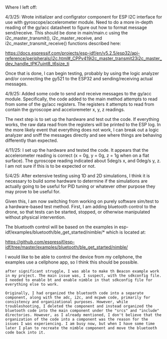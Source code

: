 Where I left off:

4/3/25:
Wrote initializer and configrator component for ESP I2C interface for use with gyroscope/accelerometer module.
Need to do a more in-depth reading of the gy/acc datasheet to figure out how to format message send/receive. This should be done in main/main.c using the i2c_master_transmit(), i2c_master_receive, and i2c_master_transmit_receive() functions described here: 

https://docs.espressif.com/projects/esp-idf/en/v5.2.5/esp32/api-reference/peripherals/i2c.html#_CPPv419i2c_master_transmit23i2c_master_dev_handle_tPK7uint8_t6size_ti

Once that is done, I can begin testing, probably by using the logic analyzer and/or connecting the gy521 to the ESP32 and sending/receiving actual messages.

4/9/25:
Added some code to send and receive messages to the gy/acc module. Specifically, the code added to the main method attempts to read from some of the gy/acc registers. The registers it attempts to read from contain the gyroscope and acceloremeter x, y, z readings.

The next step is to set up the hardware and test out the code. If everything works, the raw data read from the registers will be printed to the ESP log. In the more likely event that everything does not work, I can break out a logic analyzer and sniff the messages directly and see where things are behaving differently than expected. 

4/11/25:
I set up the hardware and tested the code. It appears that the accelerometer reading is correct (x = 0g, y = 0g, z = 1g when on a flat surface). The gyroscope reading indicated about 5deg/s x, and 0deg/s y, z. I am not sure if this is to be expected or not.

5/4/25:
After extensive testing using 1D and 2D simulations, I think it is necessary to build some hardware to determine if the simulations are actually going to be useful for PID tuning or whatever other purpose they may prove to be useful for. 

Given this, I am now switching from working on purely software sim/test to a hardware-based test method. First, I am adding bluetooth control to the drone, so that tests can be started, stopped, or otherwise manipulated without physical intervention. 

The bluetooth control will be based on the examples in esp-idf/examples/bluetooth/ble_get_started/nimble/* which is located at:

https://github.com/espressif/esp-idf/tree/master/examples/bluetooth/ble_get_started/nimble/

I would like to be able to control the device from my cellphone, the examples use a cellphone app, so I think this should be possible.

~~~~~ update 2:
after significant struggle, I was able to make th Beacon example work in my project. The main issue was, I suspect, with the sdkconfig file. I needed to enable bt and enable nimble in that sdkconfig file for everything else to work. 

Originally, I had organized the bluetooth code into a separate component, along with the adc, i2c, and mcpwm code, primarily for consistency and organizational purposes. However, while troubleshooting, I deleted the component and instead organized the bluetooth code into the main component under the "srcs" and "include" directories. However, as I already mentioned, I don't believe that the organization of the code into a component was the reason for the issues I was experiencing. I am busy now, but when I have some time later I plan to recreate the nimble component and move the bluetooth code back into it. 
